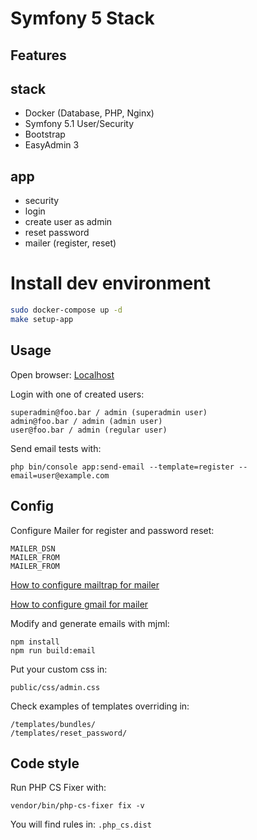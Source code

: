 # Symfony 5 Stack

## Features

## stack

- Docker (Database, PHP, Nginx)
- Symfony 5.1 User/Security
- Bootstrap
- EasyAdmin 3

## app

- security
- login
- create user as admin
- reset password
- mailer (register, reset)


# Install dev environment
```sh
sudo docker-compose up -d
make setup-app
```


## Usage
Open browser: [Localhost](http://localhost:8001)

Login with one of created users:
```
superadmin@foo.bar / admin (superadmin user)
admin@foo.bar / admin (admin user)
user@foo.bar / admin (regular user)
```

Send email tests with:
```
php bin/console app:send-email --template=register --email=user@example.com
```

## Config
Configure Mailer for register and password reset:
```
MAILER_DSN
MAILER_FROM
MAILER_FROM
```
[How to configure mailtrap for mailer](https://blog.mailtrap.io/send-emails-in-symfony/)

[How to configure gmail for mailer](https://symfony.com/doc/current/email.html#using-gmail-to-send-emails)

Modify and generate emails with mjml:
```
npm install
npm run build:email
```
Put your custom css in:
```
public/css/admin.css
```
Check examples of templates overriding in:
```
/templates/bundles/
/templates/reset_password/
```

## Code style
Run PHP CS Fixer with:
```
vendor/bin/php-cs-fixer fix -v
```
You will find rules in: `.php_cs.dist`